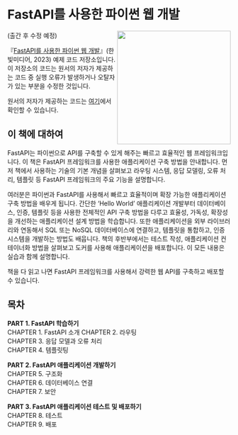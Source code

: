 # FastAPI를 사용한 파이썬 웹 개발

(출간 후 수정 예정)
<a href="https://www.hanbit.co.kr/store/books/look.php?p_code=B1068448075"><img src="https://www.hanbit.co.kr/data/books/B1068448075_l.jpg" height="256px" align="right"></a>

『[FastAPI를 사용한 파이썬 웹 개발](https://www.hanbit.co.kr)』(한빛미디어, 2023) 예제 코드 저장소입니다.
이 저장소의 코드는 원서의 저자가 제공하는 코드 중 실행 오류가 발생하거나 오탈자가 있는 부분을 수정한 것입니다. 
 
원서의 저자가 제공하는 코드는 [여기](https://github.com/PacktPublishing/Building-Python-Web-APIs-with-FastAPI)에서 확인할 수 있습니다.  


## 이 책에 대하여
FastAPI는 파이썬으로 API를 구축할 수 있게 해주는 빠르고 효율적인 웹 프레임워크입니다. 이 책은 FastAPI 프레임워크를 사용한 애플리케이션 구축 방법을 안내합니다. 먼저 책에서 사용하는 기술의 기본 개념을 살펴보고 라우팅 시스템, 응답 모델링, 오류 처리, 템플릿 등 FastAPI 프레임워크의 주요 기능을 설명합니다.

여러분은 파이썬과 FastAPI를 사용해서 빠르고 효율적이며 확장 가능한 애플리케이션 구축 방법을 배우게 됩니다. 간단한 ‘Hello World’ 애플리케이션 개발부터 데이터베이스, 인증, 템플릿 등을 사용한 전체적인 API 구축 방법을 다루고 효율성, 가독성, 확장성을 개선하는 애플리케이션 설계 방법을 학습합니다. 또한 애플리케이션을 외부 라이브러리와 연동해서 SQL 또는 NoSQL 데이터베이스에 연결하고, 템플릿을 통합하고, 인증 시스템을 개발하는 방법도 배웁니다. 책의 후반부에서는 테스트 작성, 애플리케이션 컨테이너화 방법을 살펴보고 도커를 사용해 애플리케이션을 배포합니다. 이 모든 내용은 실습과 함께 설명합니다.

책을 다 읽고 나면 FastAPI 프레임워크를 사용해서 강력한 웹 API를 구축하고 배포할 수 있습니다.


## 목차
**PART 1. FastAPI 학습하기**  
CHAPTER 1. FastAPI 소개
CHAPTER 2. 라우팅  
CHAPTER 3. 응답 모델과 오류 처리  
CHAPTER 4. 템플릿팅  

**PART 2. FastAPI 애플리케이션 개발하기**     
CHAPTER 5. 구조화   
CHAPTER 6. 데이터베이스 연결  
CHAPTER 7. 보안  

**PART 3. FastAPI 애플리케이션 테스트 및 배포하기**   
CHAPTER 8. 테스트  
CHAPTER 9. 배포  
